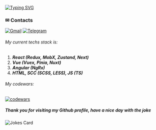 [![Typing SVG](https://readme-typing-svg.demolab.com?font=Fira+Code&pause=1000&color=273849&multiline=true&width=900&lines=My+name+is+Max%2C+I'+m+a+Frontend+Developer)](https://git.io/typing-svg)
### ✉ Contacts
<p>
    <a href="mailto:frakiec3600@gmail.com"><img alt="Gmail" src="https://img.shields.io/badge/Gmail-D14836?style=for-the-badge&logo=gmail&logoColor=white"></a>
    <a href="https://t.me/LoginovskyMax"><img alt="Telegram" src="https://img.shields.io/badge/Telegram-2CA5E0?style=for-the-badge&logo=telegram&logoColor=white"></a>
</p>

###### My current techs stack is: 
 1. **_React (Redux, MobX, Zustand, Next)_**
 2. **_Vue (Vuex, Pinia, Nuxt)_**
 3. **_Angular (NgRx)_**
 4. **_HTML, SCC (SCSS, LESS), JS (TS)_**

###### My codewars:  
[![codewars](https://www.codewars.com/users/Loginovsky%20Max/badges/large)](https://www.codewars.com/users/Loginovsky%20Max) 

##### Thank you for visiting my Github profile, have a nice day with the joke
![Jokes Card](https://readme-jokes.vercel.app/api?hideBorder&theme=vue-dark)
